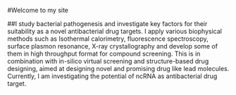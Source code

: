 #Welcome to my site

##I study bacterial pathogenesis and investigate key factors for their suitability as a novel antibacterial drug targets. I apply various biophysical methods such as Isothermal calorimetry, fluorescence spectroscopy, surface plasmon resonance, X-ray crystallography and develop some of them in high throughput format for compound screening. This is in combination with in-silico virtual screening and structure-based drug designing, aimed at designing novel and promising drug like lead molecules. 
Currently, I am investigating the potential of ncRNA as antibacterial drug target. 
